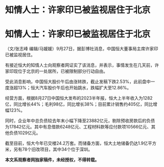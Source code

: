# 知情人士：许家印已被监视居住于北京

# 知情人士：许家印已被监视居住于北京

（文/张志峰 编辑/马媛媛）9月27日，据彭博社消息，中国恒大董事局主席许家印已被监视居住。

有接近恒大的知情人士向观察者网证实了该消息，并表示，事情发生在几天前，许家印现位于北京的一处居所，已被限制部分行动自由。

受此消息影响，中国恒大股价午后由涨转跌，截止发稿下跌2.53%，此前盘中一度涨超13%；恒大汽车股价午后也开始跳水，跌幅扩大至12.86%。

经营方面，根据8月27日中国恒大发布的2023半年报，恒大上半年收入为1282亿，同比增长44%；毛利98亿，同比增长38%；目前累计销售约405亿，同比增幅123%。

同时，企业年中总负债较去年末小幅下降至23882亿元，剔除预收房款后的负债为17842亿元。其中有息借款6248亿元、工程材料款等应付款项10566亿元、其他负债1029亿元。

截至目前，恒大今年已交楼24.2万套。而储备方面，恒大土地储备仍达1.9亿平方米，另有78个旧改项目，其中34个位于深圳。

**本文系观察者网独家稿件，未经授权，不得转载。**

